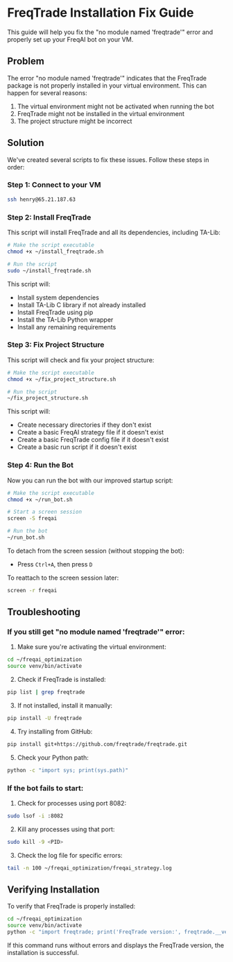 # FreqTrade Installation Fix Guide

This guide will help you fix the "no module named 'freqtrade'" error and properly set up your FreqAI bot on your VM.

## Problem

The error "no module named 'freqtrade'" indicates that the FreqTrade package is not properly installed in your virtual environment. This can happen for several reasons:

1. The virtual environment might not be activated when running the bot
2. FreqTrade might not be installed in the virtual environment
3. The project structure might be incorrect

## Solution

We've created several scripts to fix these issues. Follow these steps in order:

### Step 1: Connect to your VM

```bash
ssh henry@65.21.187.63
```

### Step 2: Install FreqTrade

This script will install FreqTrade and all its dependencies, including TA-Lib:

```bash
# Make the script executable
chmod +x ~/install_freqtrade.sh

# Run the script
sudo ~/install_freqtrade.sh
```

This script will:
- Install system dependencies
- Install TA-Lib C library if not already installed
- Install FreqTrade using pip
- Install the TA-Lib Python wrapper
- Install any remaining requirements

### Step 3: Fix Project Structure

This script will check and fix your project structure:

```bash
# Make the script executable
chmod +x ~/fix_project_structure.sh

# Run the script
~/fix_project_structure.sh
```

This script will:
- Create necessary directories if they don't exist
- Create a basic FreqAI strategy file if it doesn't exist
- Create a basic FreqTrade config file if it doesn't exist
- Create a basic run script if it doesn't exist

### Step 4: Run the Bot

Now you can run the bot with our improved startup script:

```bash
# Make the script executable
chmod +x ~/run_bot.sh

# Start a screen session
screen -S freqai

# Run the bot
~/run_bot.sh
```

To detach from the screen session (without stopping the bot):
- Press `Ctrl+A`, then press `D`

To reattach to the screen session later:
```bash
screen -r freqai
```

## Troubleshooting

### If you still get "no module named 'freqtrade'" error:

1. Make sure you're activating the virtual environment:
```bash
cd ~/freqai_optimization
source venv/bin/activate
```

2. Check if FreqTrade is installed:
```bash
pip list | grep freqtrade
```

3. If not installed, install it manually:
```bash
pip install -U freqtrade
```

4. Try installing from GitHub:
```bash
pip install git+https://github.com/freqtrade/freqtrade.git
```

5. Check your Python path:
```bash
python -c "import sys; print(sys.path)"
```

### If the bot fails to start:

1. Check for processes using port 8082:
```bash
sudo lsof -i :8082
```

2. Kill any processes using that port:
```bash
sudo kill -9 <PID>
```

3. Check the log file for specific errors:
```bash
tail -n 100 ~/freqai_optimization/freqai_strategy.log
```

## Verifying Installation

To verify that FreqTrade is properly installed:

```bash
cd ~/freqai_optimization
source venv/bin/activate
python -c "import freqtrade; print('FreqTrade version:', freqtrade.__version__)"
```

If this command runs without errors and displays the FreqTrade version, the installation is successful. 